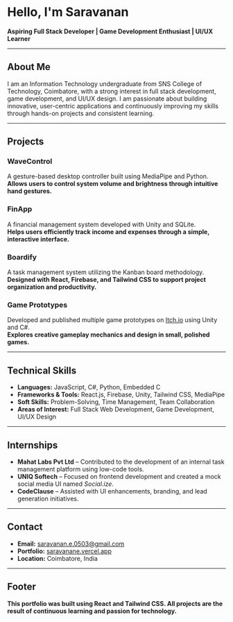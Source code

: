 
# Hello, I'm Saravanan  
**Aspiring Full Stack Developer | Game Development Enthusiast | UI/UX Learner**

---

## About Me  
I am an Information Technology undergraduate from SNS College of Technology, Coimbatore, with a strong interest in full stack development, game development, and UI/UX design. I am passionate about building innovative, user-centric applications and continuously improving my skills through hands-on projects and consistent learning.

---

## Projects

### WaveControl  
A gesture-based desktop controller built using MediaPipe and Python.  
**Allows users to control system volume and brightness through intuitive hand gestures.**

### FinApp  
A financial management system developed with Unity and SQLite.  
**Helps users efficiently track income and expenses through a simple, interactive interface.**

### Boardify  
A task management system utilizing the Kanban board methodology.  
**Designed with React, Firebase, and Tailwind CSS to support project organization and productivity.**

### Game Prototypes  
Developed and published multiple game prototypes on [Itch.io](https://yourusername.itch.io) using Unity and C#.  
**Explores creative gameplay mechanics and design in small, polished games.**

---

## Technical Skills
- **Languages:** JavaScript, C#, Python, Embedded C  
- **Frameworks & Tools:** React.js, Firebase, Unity, Tailwind CSS, MediaPipe  
- **Soft Skills:** Problem-Solving, Time Management, Team Collaboration  
- **Areas of Interest:** Full Stack Web Development, Game Development, UI/UX Design

---

## Internships
- **Mahat Labs Pvt Ltd** – Contributed to the development of an internal task management platform using low-code tools.  
- **UNIQ Softech** – Focused on frontend development and created a mock social media UI named *Social.ize*.  
- **CodeClause** – Assisted with UI enhancements, branding, and lead generation initiatives.

---

## Contact  
- **Email:** saravanan.e.0503@gmail.com  
- **Portfolio:** [saravanane.vercel.app](https://saravanane.vercel.app)  
- **Location:** Coimbatore, India  

---

## Footer  
**This portfolio was built using React and Tailwind CSS. All projects are the result of continuous learning and passion for technology.**
